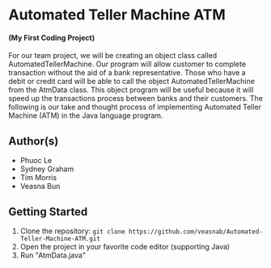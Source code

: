 # Automated Teller Machine ATM 
#### (My First Coding Project)
For our team project, we will be creating an object class called AutomatedTellerMachine. Our program will allow customer to complete transaction without the aid of a bank representative. Those who have a debit or credit card will be able to call the object AutomatedTellerMachine from the AtmData class. This object program will be useful because it will speed up the transactions process between banks and their customers. The following is our
take and thought process of implementing Automated Teller Machine (ATM) in the Java language program. 

## Author(s)
- Phuoc Le
- Sydney Graham
- Tim Morris
- Veasna Bun

## Getting Started
1. Clone the repository: `git clone https://github.com/veasnab/Automated-Teller-Machine-ATM.git`
2. Open the project in your favorite code editor (supporting Java)
3. Run "AtmData.java" 
